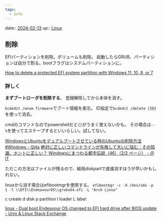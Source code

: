 ```yaml
---
tags:
  - Info
---
```


date:: [2024-02-13](/Daily_Note/2024-02-13.md)
up:: [Linux](../Bar/Linux.md)

## 削除

EFIパーティションを削除。ボリュームも削除。
起動したらGRUB、パーティションは自分で割る。bootフラグはシステムパーティションに。


[How to delete a protected EFI system partition with Windows 11, 10, 8, or 7](https://www.winability.com/delete-protected-efi-disk-partition/)

### 詳しく

**まずブートローダを削除する**。
登録解除してから本体を消す。

`bcdedit /enum firmware`でブート情報を表示。
ID指定で`bcdedit /delete {ID}`を使って消去。

cmdのコマンドなのでpowershellだと`{}`がうまく使えないかも。
その場合は`--%`を使ってエスケープするといいらしい。試してない。

[WindowsとUbuntuをデュアルブートさせている時のUbuntuの削除方法 #Windows - Qiita](https://qiita.com/arkoudha/items/98136ddf1432e904d215)
[絶対に正しいコマンドラインが失敗して大いに悩む：その知識、ホントに正しい？ Windowsにまつわる都市伝説（46）（2/2 ページ） - ＠IT](https://atmarkit.itmedia.co.jp/ait/articles/1511/30/news018_2.html)

ただこの方法はファイルが残るので、結局diskpartで直接消すほうが早いかもしれない。

linuxから消す場合はefibootmgrを使用する。
`efibootmgr -c -d /dev/sda -p 1 -l \\EFI\\EndeavourOS\\grubx64.efi -L "Arch Linux"`

c create
d disk
p partition
l loader
L label

[linux - Dual boot Endeavour OS changed to EFI hard drive after BIOS update - Unix & Linux Stack Exchange](https://unix.stackexchange.com/questions/678726/dual-boot-endeavour-os-changed-to-efi-hard-drive-after-bios-update)